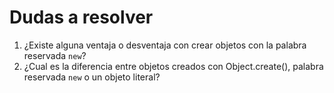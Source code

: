 # Dudas a resolver

1. ¿Existe alguna ventaja o desventaja con crear objetos con la palabra reservada `new`?
2. ¿Cual es la diferencia entre objetos creados con Object.create(), palabra reservada `new` o un objeto literal?
